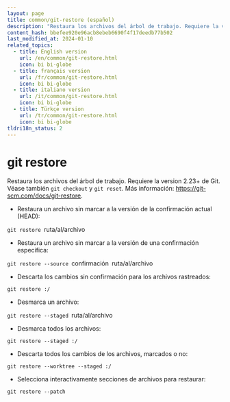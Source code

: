 ```yaml
---
layout: page
title: common/git-restore (español)
description: "Restaura los archivos del árbol de trabajo. Requiere la version 2.23+ de Git."
content_hash: bbefee920e96acb8ebeb6690f4f17deedb77b502
last_modified_at: 2024-01-10
related_topics:
  - title: English version
    url: /en/common/git-restore.html
    icon: bi bi-globe
  - title: français version
    url: /fr/common/git-restore.html
    icon: bi bi-globe
  - title: italiano version
    url: /it/common/git-restore.html
    icon: bi bi-globe
  - title: Türkçe version
    url: /tr/common/git-restore.html
    icon: bi bi-globe
tldri18n_status: 2
---
```

# git restore

Restaura los archivos del árbol de trabajo. Requiere la version 2.23+ de Git.
Véase también `git checkout` y `git reset`.
Más información: <https://git-scm.com/docs/git-restore>.

- Restaura un archivo sin marcar a la versión de la confirmación actual (HEAD):

`git restore `<span class="tldr-var badge badge-pill bg-dark-lm bg-white-dm text-white-lm text-dark-dm font-weight-bold">ruta/al/archivo</span>

- Restaura un archivo sin marcar a la versión de una confirmación específica:

`git restore --source `<span class="tldr-var badge badge-pill bg-dark-lm bg-white-dm text-white-lm text-dark-dm font-weight-bold">confirmación</span>` `<span class="tldr-var badge badge-pill bg-dark-lm bg-white-dm text-white-lm text-dark-dm font-weight-bold">ruta/al/archivo</span>

- Descarta los cambios sin confirmación para los archivos rastreados:

`git restore :/`

- Desmarca un archivo:

`git restore --staged `<span class="tldr-var badge badge-pill bg-dark-lm bg-white-dm text-white-lm text-dark-dm font-weight-bold">ruta/al/archivo</span>

- Desmarca todos los archivos:

`git restore --staged :/`

- Descarta todos los cambios de los archivos, marcados o no:

`git restore --worktree --staged :/`

- Selecciona interactivamente secciones de archivos para restaurar:

`git restore --patch`
